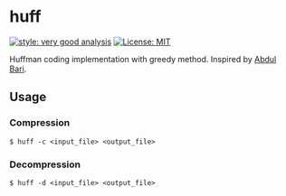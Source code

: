 # huff

[![style: very good analysis][very_good_analysis_badge]][very_good_analysis_link]
[![License: MIT][license_badge]][license_link]

Huffman coding implementation with greedy method. Inspired by [Abdul Bari](https://www.youtube.com/watch?v=co4_ahEDCho).

## Usage

### Compression

```console
$ huff -c <input_file> <output_file>
```
### Decompression

```console
$ huff -d <input_file> <output_file>
```

[license_badge]: https://img.shields.io/badge/license-MIT-blue.svg
[license_link]: https://opensource.org/licenses/MIT
[very_good_analysis_badge]: https://img.shields.io/badge/style-very_good_analysis-B22C89.svg
[very_good_analysis_link]: https://pub.dev/packages/very_good_analysis